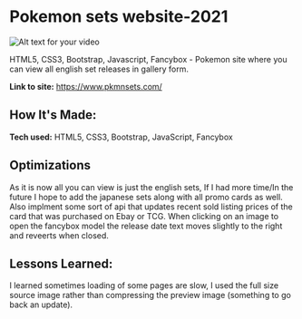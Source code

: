 # Pokemon sets website-2021

![Alt text for your video](preview.gif)

HTML5, CSS3, Bootstrap, Javascript, Fancybox - Pokemon site where you can view all english set releases in gallery form.

**Link to site:**  https://www.pkmnsets.com/

## How It's Made:

**Tech used:**  HTML5, CSS3, Bootstrap, JavaScript, Fancybox

## Optimizations

As it is now all you can view is just the english sets, If I had more time/In the future I hope to add the japanese sets along with all promo cards as well. Also implment some sort of api that updates recent sold listing prices of the card that was purchased on Ebay or TCG. When clicking on an image to open the fancybox model the release date text moves slightly to the right and reveerts when closed.

## Lessons Learned:

I learned sometimes loading of some pages are slow, I used the full size source image rather than compressing the preview image (something to go back an update).
